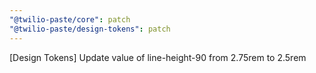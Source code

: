 ```yaml
---
"@twilio-paste/core": patch
"@twilio-paste/design-tokens": patch
---
```


[Design Tokens] Update value of line-height-90 from 2.75rem to 2.5rem
